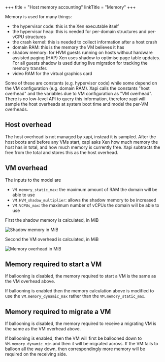 +++
title = "Host memory accounting"
linkTitle = "Memory"
+++

Memory is used for many things:

- the hypervisor code: this is the Xen executable itself
- the hypervisor heap: this is needed for per-domain structures and per-vCPU
  structures
- the crash kernel: this is needed to collect information after a host crash
- domain RAM: this is the memory the VM believes it has
- shadow memory: for HVM guests running on hosts without hardware assisted
  paging (HAP) Xen uses shadow to optimise page table updates. For all guests
  shadow is used during live migration for tracking the memory transfer.
- video RAM for the virtual graphics card

Some of these are constants (e.g. hypervisor code) while some depend on the VM
configuration (e.g. domain RAM). Xapi calls the constants "host overhead" and
the variables due to VM configuration as "VM overhead". There is no low-level
API to query this information, therefore xapi will sample the host overheads
at system boot time and model the per-VM overheads.

Host overhead
-------------

The host overhead is not managed by xapi, instead it is sampled. After the host
boots and before any VMs start, xapi asks Xen how much memory the host has in
total, and how much memory is currently free. Xapi subtracts the free from the
total and stores this as the host overhead.

VM overhead
------------

The inputs to the model are

- `VM.memory_static_max`: the maximum amount of RAM the domain will be able to use
- `VM.HVM_shadow_multiplier`: allows the shadow memory to be increased
- `VM.VCPUs_max`: the maximum number of vCPUs the domain will be able to use

First the shadow memory is calculated, in MiB

![Shadow memory in MiB](shadow.svg)

Second the VM overhead is calculated, in MiB

![Memory overhead in MiB](overhead.svg)

Memory required to start a VM
-----------------------------

If ballooning is disabled, the memory required to start a VM is the same as the VM
overhead above.

If ballooning is enabled then the memory calculation above is modified to use the
`VM.memory_dynamic_max` rather than the `VM.memory_static_max`.

Memory required to migrate a VM
-------------------------------

If ballooning is disabled, the memory required to receive a migrating VM is the same
as the VM overhead above.

If ballooning is enabled, then the VM will first be ballooned down to `VM.memory_dynamic_min`
and then it will be migrated across. If the VM fails to balloon all the way down, then
correspondingly more memory will be required on the receiving side.
